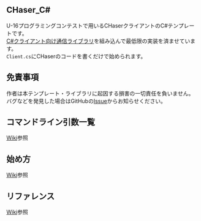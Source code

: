 ## CHaser_C#
U-16プログラミングコンテストで用いるCHaserクライアントのC#テンプレートです。  
[C#クライアント向け通信ライブラリ](https://github.com/s1v/CHaser_Connector)を組み込んで最低限の実装を済ませています。  
`Client.cs`にCHaserのコードを書くだけで始められます。

## 免責事項
作者は本テンプレート・ライブラリに起因する損害の一切責任を負いません。  
バグなどを発見した場合はGitHubの[Issue](https://github.com/s1v/CHaser_CSharp/issues)からお知らせください。

## コマンドライン引数一覧
[Wiki](https://github.com/s1v/CHaser_CSharp/wiki/%E3%82%B3%E3%83%9E%E3%83%B3%E3%83%89%E3%83%A9%E3%82%A4%E3%83%B3%E5%BC%95%E6%95%B0%E4%B8%80%E8%A6%A7)参照

## 始め方
[Wiki](https://github.com/s1v/CHaser_CSharp/wiki/%E5%A7%8B%E3%82%81%E6%96%B9)参照

## リファレンス
[Wiki](https://github.com/s1v/CHaser_CSharp_Template/wiki/CHaserConnector-%E3%83%AA%E3%83%95%E3%82%A1%E3%83%AC%E3%83%B3%E3%82%B9%E3%83%9E%E3%83%8B%E3%83%A5%E3%82%A2%E3%83%AB)参照
